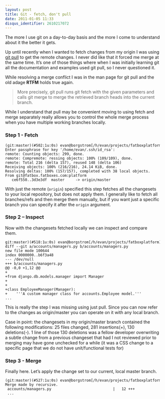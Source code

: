 ```yaml
---
layout: post
title: Git - fetch, don't pull
date: 2011-01-05 11:33
disqus_identifier: 2610217072
---
```


The more I use git on a day-to-day basis and the more I come to understand about it the better it gets.

Up until recently when I wanted to fetch changes from my origin I was using [git pull](http://www.kernel.org/pub/software/scm/git/docs/git-pull.html) to get the remote changes. I never did like that it forced me merge at the same time. It’s one of those things where when I was initially learning git all the documentation and examples used git pull, so I never questioned it.

While resolving a merge conflict I was in the man page for git pull and the old adage **RTFM** holds true again.

> More precisely, git pull runs git fetch with the given parameters and calls git merge to merge the retrieved branch heads into the current branch.

While I understand that pull may be convenient moving to using fetch and merge separately really allows you to control the whole merge process when you have multiple working branches locally.

### Step 1 - Fetch

<div class="highlight"><code><pre>(git:master)(#502:1u:0s) evan@borgstrom[/h/evan/projects/fatboxplatform]: git fetch origin
Enter passphrase for key '/home/evan/.ssh/id_rsa': 
remote: Counting objects: 299, done.
remote: Compremote: ressing objects: 100% (109/109), done.
remote: Total 216 (delta 157), reused 148 (delta 106)
Receiving objects: 100% (216/216), 24.14 KiB, done.
Resolving deltas: 100% (157/157), completed with 38 local objects.
From git@fatbox.fatboxes.com:platform
   ce6f550..3d3e3df  master     -> origin/master</pre></code></div>

With just the remote (`origin`) specified this step fetches all the changesets to your local repository, but does not apply them. I generally like to fetch all branches/refs and then merge them manually, but if you want just a specific branch you can specify it after the `origin` argument.

### Step 2 &ndash; Inspect

Now with the changesets fetched locally we can inspect and compare them.

<div class="highlight"><code><pre>git:master)(#518:1u:0s) evan@borgstrom[/h/evan/projects/fatboxplatform]: git diff master origin/master
diff --git a/accounts/managers.py b/accounts/managers.py
new file mode 100644
index 0000000..b6f3a48
--- /dev/null
+++ b/accounts/managers.py
@@ -0,0 +1,12 @@
+
+from django.db.models.manager import Manager
+
+
+class EmployeeManager(Manager):
+    '''A custom manager class for accounts.Employee model.'''
...</pre></code></div>

This is really the step I was missing using just pull. Since you can now refer to the changes as origin/master you can operate on it with any local branch.

Case in point: the changesets in my origin/master branch contained the following modifications: 25 files changed, 281 insertions(+), 130 deletions(-). 1 line of those 130 deletions was a fellow developer overwriting a subtle change from a previous changeset that had I not reviewed prior to merging may have gone unchecked for a while (it was a CSS change to a specific page that we do not have unit/functional tests for)

### Step 3 - Merge

Finally here. Let’s apply the change set to our current, local master branch.

<div class="highlight"><code><pre>(git:master)(#527:1u:0s) evan@borgstrom[/h/evan/projects/fatboxplatform]: git merge origin/master
Merge made by recursive.
 accounts/managers.py                            |   12 +++
 ...</pre></code></div>
